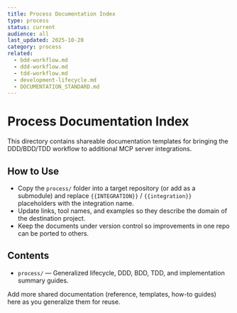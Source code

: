 ```yaml
---
title: Process Documentation Index
type: process
status: current
audience: all
last_updated: 2025-10-20
category: process
related:
  - bdd-workflow.md
  - ddd-workflow.md
  - tdd-workflow.md
  - development-lifecycle.md
  - DOCUMENTATION_STANDARD.md
---
```


# Process Documentation Index

This directory contains shareable documentation templates for bringing the DDD/BDD/TDD workflow to additional MCP server integrations.

## How to Use
- Copy the `process/` folder into a target repository (or add as a submodule) and replace `{{INTEGRATION}}` / `{{integration}}` placeholders with the integration name.
- Update links, tool names, and examples so they describe the domain of the destination project.
- Keep the documents under version control so improvements in one repo can be ported to others.

## Contents
- `process/` — Generalized lifecycle, DDD, BDD, TDD, and implementation summary guides.

Add more shared documentation (reference, templates, how-to guides) here as you generalize them for reuse.
